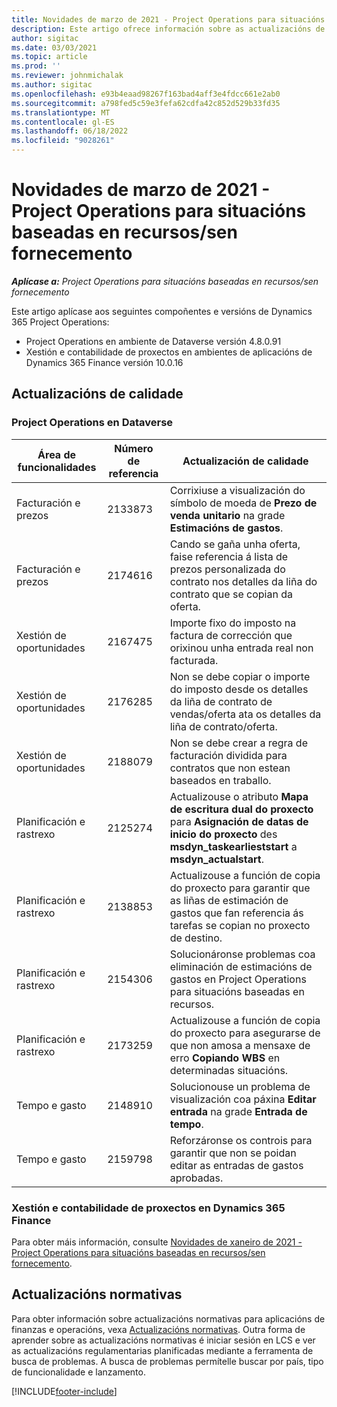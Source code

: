 ```yaml
---
title: Novidades de marzo de 2021 - Project Operations para situacións baseadas en recursos/sen fornecemento
description: Este artigo ofrece información sobre as actualizacións de calidade dispoñibles na versión de marzo de 2021 de Project Operations para situacións baseadas en recursos/sen fornecemento.
author: sigitac
ms.date: 03/03/2021
ms.topic: article
ms.prod: ''
ms.reviewer: johnmichalak
ms.author: sigitac
ms.openlocfilehash: e93b4eaad98267f163bad4aff3e4fdcc661e2ab0
ms.sourcegitcommit: a798fed5c59e3fefa62cdfa42c852d529b33fd35
ms.translationtype: MT
ms.contentlocale: gl-ES
ms.lasthandoff: 06/18/2022
ms.locfileid: "9028261"
---
```

# <a name="whats-new-march-2021---project-operations-for-resourcenon-stocked-based-scenarios"></a>Novidades de marzo de 2021 - Project Operations para situacións baseadas en recursos/sen fornecemento

_**Aplícase a:** Project Operations para situacións baseadas en recursos/sen fornecemento_

Este artigo aplícase aos seguintes compoñentes e versións de Dynamics 365 Project Operations:

- Project Operations en ambiente de Dataverse versión 4.8.0.91 
- Xestión e contabilidade de proxectos en ambientes de aplicacións de Dynamics 365 Finance versión 10.0.16 

## <a name="quality-updates"></a>Actualizacións de calidade

### <a name="project-operations-on-dataverse"></a>Project Operations en Dataverse


| **Área de funcionalidades** | **Número de referencia** | **Actualización de calidade** |
| --- | --- | --- |
| Facturación e prezos | 2133873 | Corrixiuse a visualización do símbolo de moeda de **Prezo de venda unitario** na grade **Estimacións de gastos**. |
| Facturación e prezos | 2174616 | Cando se gaña unha oferta, faise referencia á lista de prezos personalizada do contrato nos detalles da liña do contrato que se copian da oferta. |
| Xestión de oportunidades | 2167475 | Importe fixo do imposto na factura de corrección que orixinou unha entrada real non facturada. |
| Xestión de oportunidades | 2176285 | Non se debe copiar o importe do imposto desde os detalles da liña de contrato de vendas/oferta ata os detalles da liña de contrato/oferta. |
| Xestión de oportunidades | 2188079 | Non se debe crear a regra de facturación dividida para contratos que non estean baseados en traballo. |
| Planificación e rastrexo | 2125274 | Actualizouse o atributo **Mapa de escritura dual do proxecto** para **Asignación de datas de inicio do proxecto** des **msdyn\_taskearlieststart** a **msdyn\_actualstart**. |
| Planificación e rastrexo | 2138853 | Actualizouse a función de copia do proxecto para garantir que as liñas de estimación de gastos que fan referencia ás tarefas se copian no proxecto de destino. |
| Planificación e rastrexo | 2154306 | Solucionáronse problemas coa eliminación de estimacións de gastos en Project Operations para situacións baseadas en recursos. |
| Planificación e rastrexo | 2173259 | Actualizouse a función de copia do proxecto para asegurarse de que non amosa a mensaxe de erro **Copiando WBS** en determinadas situacións. |
| Tempo e gasto | 2148910 | Solucionouse un problema de visualización coa páxina **Editar entrada** na grade **Entrada de tempo**. |
| Tempo e gasto | 2159798 | Reforzáronse os controis para garantir que non se poidan editar as entradas de gastos aprobadas. |

### <a name="project-management-and-accounting-on-dynamics-365-finance"></a>Xestión e contabilidade de proxectos en Dynamics 365 Finance

Para obter máis información, consulte [Novidades de xaneiro de 2021 - Project Operations para situacións baseadas en recursos/sen fornecemento](whats-new-jan-2021-resource-based.md).

## <a name="regulatory-updates"></a>Actualizacións normativas

Para obter información sobre actualizacións normativas para aplicacións de finanzas e operacións, vexa [Actualizacións normativas](/dynamics365/finance/localizations/regulatory-updates). Outra forma de aprender sobre as actualizacións normativas é iniciar sesión en LCS e ver as actualizacións regulamentarias planificadas mediante a ferramenta de busca de problemas. A busca de problemas permítelle buscar por país, tipo de funcionalidade e lanzamento.


[!INCLUDE[footer-include](../includes/footer-banner.md)]